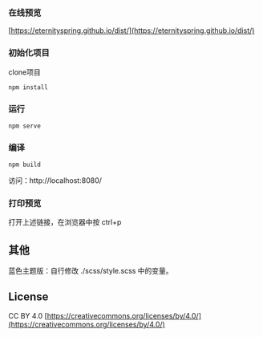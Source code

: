 ### 在线预览
[https://eternityspring.github.io/dist/](https://eternityspring.github.io/dist/)

### 初始化项目
clone项目

    npm install
### 运行
    npm serve
### 编译
    npm build
访问：http://localhost:8080/
### 打印预览
打开上述链接，在浏览器中按
    ctrl+p
## 其他
蓝色主题版：自行修改 ./scss/style.scss 中的变量。

## License
CC BY 4.0  [https://creativecommons.org/licenses/by/4.0/](https://creativecommons.org/licenses/by/4.0/)
